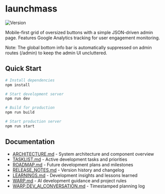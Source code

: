 # launchmass

![Version](https://img.shields.io/badge/version-1.3.0-blue)

Mobile-first grid of oversized buttons with a simple JSON-driven admin page. Features Google Analytics tracking for user engagement monitoring.

Note: The global bottom info bar is automatically suppressed on admin routes (/admin) to keep the admin UI uncluttered.

## Quick Start

```bash
# Install dependencies
npm install

# Start development server
npm run dev

# Build for production
npm run build

# Start production server
npm run start
```

## Documentation

- [ARCHITECTURE.md](ARCHITECTURE.md) - System architecture and component overview
- [TASKLIST.md](TASKLIST.md) - Active development tasks and priorities
- [ROADMAP.md](ROADMAP.md) - Future development plans and milestones
- [RELEASE_NOTES.md](RELEASE_NOTES.md) - Version history and changelog
- [LEARNINGS.md](LEARNINGS.md) - Development insights and lessons learned
- [WARP.md](WARP.md) - AI development guidance and project rules
- [WARP.DEV_AI_CONVERSATION.md](WARP.DEV_AI_CONVERSATION.md) - Timestamped planning log
